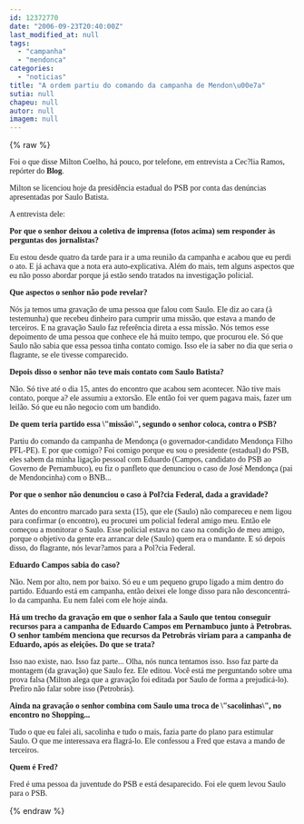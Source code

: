 ```yaml
---
id: 12372770
date: "2006-09-23T20:40:00Z"
last_modified_at: null
tags:
  - "campanha"
  - "mendonca"
categories:
  - "noticias"
title: "A ordem partiu do comando da campanha de Mendon\u00e7a"
sutia: null
chapeu: null
autor: null
imagem: null
---
```

{% raw %}
<p><P><FONT face=Verdana>Foi o que disse Milton Coelho, há pouco, por telefone, em entrevista a Cec?lia Ramos, repórter do <STRONG>Blog</STRONG>. </FONT></P></p>
<p><P><FONT face=Verdana>Milton se licenciou hoje da presidência estadual do PSB por conta das denúncias apresentadas por Saulo Batista.</FONT></P></p>
<p><P><FONT face=Verdana>A entrevista dele:</FONT></P></p>
<p><P><B><FONT face=Verdana>Por que o senhor deixou a coletiva de imprensa (fotos acima) sem responder às perguntas dos jornalistas?</FONT></P></B></p>
<p><P><FONT face=Verdana>Eu estou desde quatro da tarde para ir a uma reunião da campanha e acabou que eu perdi o ato. E já achava que a nota era auto-explicativa. Além do mais, tem alguns aspectos que eu não posso abordar porque já estão sendo tratados na investigação policial. </FONT></P><B></p>
<p><P><FONT face=Verdana>Que aspectos o senhor não pode revelar?</FONT></P></B></p>
<p><P><FONT face=Verdana>Nós ja temos uma gravação de uma pessoa que falou com Saulo. Ele diz ao cara (à testemunha) que recebeu dinheiro para cumprir uma missão, que estava a mando de terceiros. E na gravação Saulo faz referência direta a essa missão. Nós temos esse depoimento de uma pessoa que conhece ele há muito tempo, que procurou ele. Só que Saulo não sabia que essa pessoa tinha contato comigo. Isso ele ia saber no dia que seria o flagrante, se ele tivesse comparecido.</FONT></P><B></p>
<p><P><FONT face=Verdana>Depois disso o senhor não teve mais contato com Saulo Batista?</FONT></P></B></p>
<p><P><FONT face=Verdana>Não. Só tive até o dia 15, antes do encontro que acabou sem acontecer. Não tive mais contato, porque a? ele assumiu a extorsão. Ele então foi ver quem pagava mais, fazer um leilão. Só que eu não negocio com um bandido. </FONT></P><B></p>
<p><P><FONT face=Verdana>De quem teria partido essa \"missão\", segundo o senhor coloca, contra o PSB?</FONT></P></B></p>
<p><P><FONT face=Verdana>Partiu do comando da campanha de Mendonça (o governador-candidato Mendonça Filho PFL-PE). E por que comigo? Foi comigo porque eu sou o presidente (estadual) do PSB, eles sabem da minha ligação pessoal com Eduardo (Campos, candidato do PSB ao Governo de Pernambuco), eu fiz o panfleto que denunciou o caso de José Mendonça (pai de Mendoncinha) com o BNB... </FONT></P><B></p>
<p><P><FONT face=Verdana>Por que o senhor não denunciou o caso à Pol?cia Federal, dada a gravidade?</FONT></P></B></p>
<p><P><FONT face=Verdana>Antes do encontro marcado para sexta (15), que ele (Saulo) não compareceu e nem ligou para confirmar (o encontro), eu procurei um policial federal amigo meu. Então ele começou a monitorar o Saulo. Esse policial estava no caso na condição de meu amigo, porque o objetivo da gente era arrancar dele (Saulo) quem era o mandante. E só depois disso, do flagrante, nós levar?amos para a Pol?cia Federal. </FONT></P><B></p>
<p><P><FONT face=Verdana>Eduardo Campos sabia do caso?</FONT></P></B></p>
<p><P><FONT face=Verdana>Não. Nem por alto, nem por baixo. Só eu e um pequeno grupo ligado a mim dentro do partido. Eduardo está em campanha, então deixei ele longe disso para não desconcentrá-lo da campanha. Eu nem falei com ele hoje ainda. </FONT></P><B></p>
<p><P><FONT face=Verdana>Há um trecho da gravação em que o senhor fala a Saulo que tentou conseguir recursos para a campanha de Eduardo Campos em Pernambuco junto à Petrobras. O senhor também menciona que recursos da Petrobrás viriam para a campanha de Eduardo, após as eleições. Do que se trata?</FONT></P></B></p>
<p><P><FONT face=Verdana>Isso nao existe, nao. Isso faz parte... Olha, nós nunca tentamos isso. Isso faz parte da montagem (da gravação) que Saulo fez. Ele editou. Você está me perguntando sobre uma prova falsa (Milton alega que a gravação foi editada por Saulo de forma a prejudicá-lo). Prefiro não falar sobre isso (Petrobrás). </FONT></P><B></p>
<p><P><FONT face=Verdana>Ainda na gravação o senhor combina com Saulo uma troca de \"sacolinhas\", no encontro no Shopping...</FONT></B><FONT face=Verdana> </FONT></P></p>
<p><P><FONT face=Verdana>Tudo o que eu falei ali, sacolinha e tudo o mais, fazia parte do plano para estimular Saulo. O que me interessava era flagrá-lo. Ele confessou a Fred que estava a mando de terceiros. </FONT></P><B></p>
<p><P><FONT face=Verdana>Quem é Fred?</FONT></P></B></p>
<p><P><FONT face=Verdana>Fred é uma pessoa da juventude do PSB e está desaparecido. Foi ele quem levou Saulo para o PSB.</FONT></P> </p>
{% endraw %}